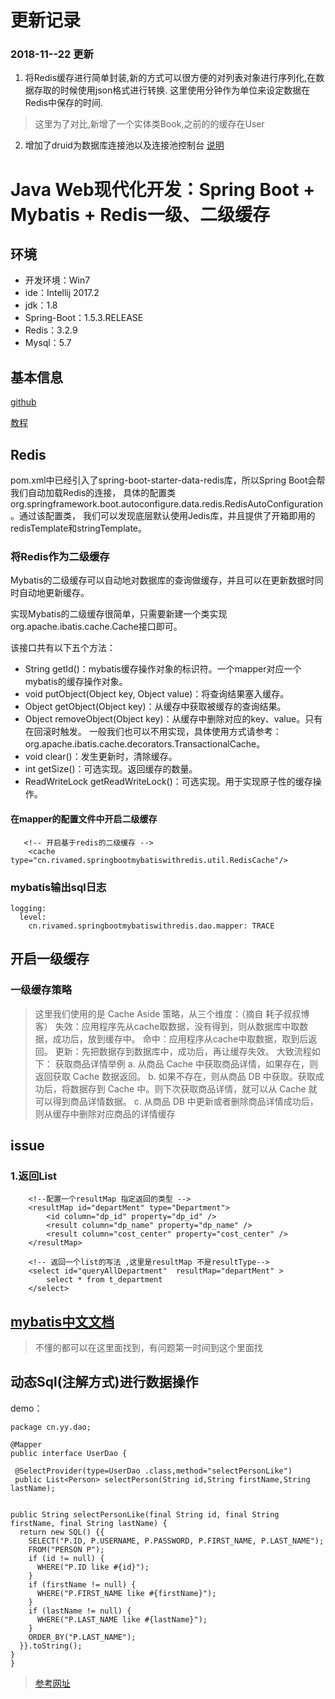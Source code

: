 # 更新记录

### 2018-11--22 更新
1. 将Redis缓存进行简单封装,新的方式可以很方便的对列表对象进行序列化,在数据存取的时候使用json格式进行转换.
这里使用分钟作为单位来设定数据在Redis中保存的时间.     
 > 这里为了对比,新增了一个实体类Book,之前的的缓存在User            
2. 增加了druid为数据库连接池以及连接池控制台 [说明](tutorial/Druid.md)    
# Java Web现代化开发：Spring Boot + Mybatis + Redis一级、二级缓存
## 环境
+ 开发环境：Win7
+ ide：Intellij 2017.2
+ jdk：1.8
+ Spring-Boot：1.5.3.RELEASE
+ Redis：3.2.9
+ Mysql：5.7
## 基本信息
[github](https://github.com/Lovelcp/spring-boot-mybatis-with-redis/tree/master)  

[教程](https://juejin.im/post/592c08292f301e006c60cae2)


## Redis
pom.xml中已经引入了spring-boot-starter-data-redis库，所以Spring Boot会帮我们自动加载Redis的连接，
具体的配置类org.springframework.boot.autoconfigure.data.redis.RedisAutoConfiguration。通过该配置类，
我们可以发现底层默认使用Jedis库，并且提供了开箱即用的redisTemplate和stringTemplate。

### 将Redis作为二级缓存
Mybatis的二级缓存可以自动地对数据库的查询做缓存，并且可以在更新数据时同时自动地更新缓存。

实现Mybatis的二级缓存很简单，只需要新建一个类实现org.apache.ibatis.cache.Cache接口即可。

该接口共有以下五个方法：

+ String getId()：mybatis缓存操作对象的标识符。一个mapper对应一个mybatis的缓存操作对象。
+ void putObject(Object key, Object value)：将查询结果塞入缓存。
+ Object getObject(Object key)：从缓存中获取被缓存的查询结果。
+ Object removeObject(Object key)：从缓存中删除对应的key、value。只有在回滚时触发。
一般我们也可以不用实现，具体使用方式请参考：org.apache.ibatis.cache.decorators.TransactionalCache。
+ void clear()：发生更新时，清除缓存。
+ int getSize()：可选实现。返回缓存的数量。
+ ReadWriteLock getReadWriteLock()：可选实现。用于实现原子性的缓存操作。

#### 在mapper的配置文件中开启二级缓存
````
   <!-- 开启基于redis的二级缓存 -->
    <cache type="cn.rivamed.springbootmybatiswithredis.util.RedisCache"/>
````
### mybatis输出sql日志
````
logging:
  level:
    cn.rivamed.springbootmybatiswithredis.dao.mapper: TRACE
````
## 开启一级缓存
### 一级缓存策略
> 这里我们使用的是 Cache Aside 策略，从三个维度：（摘自 耗子叔叔博客）
  失效：应用程序先从cache取数据，没有得到，则从数据库中取数据，成功后，放到缓存中。
  命中：应用程序从cache中取数据，取到后返回。
  更新：先把数据存到数据库中，成功后，再让缓存失效。
  大致流程如下：
  获取商品详情举例
  a. 从商品 Cache 中获取商品详情，如果存在，则返回获取 Cache 数据返回。
  b. 如果不存在，则从商品 DB 中获取。获取成功后，将数据存到 Cache 中。则下次获取商品详情，就可以从 Cache 就可以得到商品详情数据。
  c. 从商品 DB 中更新或者删除商品详情成功后，则从缓存中删除对应商品的详情缓存
## issue
### 1.返回List
````
    <!--配置一个resultMap 指定返回的类型 -->
    <resultMap id="departMent" type="Department">
        <id column="dp_id" property="dp_id" />
        <result column="dp_name" property="dp_name" />
        <result column="cost_center" property="cost_center" />
    </resultMap>

    <!-- 返回一个list的写法 ,这里是resultMap 不是resultType-->
    <select id="queryAllDepartment"  resultMap="departMent" >
        select * from t_department
    </select>
````      

## [mybatis中文文档](http://www.mybatis.org/mybatis-3/zh/sqlmap-xml.html#select)
> 不懂的都可以在这里面找到，有问题第一时间到这个里面找
## 动态Sql(注解方式)进行数据操作
demo：
````
package cn.yy.dao;

@Mapper
public interface UserDao {

 @SelectProvider(type=UserDao .class,method="selectPersonLike")
 public List<Person> selectPerson(String id,String firstName,String lastName);


public String selectPersonLike(final String id, final String firstName, final String lastName) {
  return new SQL() {{
    SELECT("P.ID, P.USERNAME, P.PASSWORD, P.FIRST_NAME, P.LAST_NAME");
    FROM("PERSON P");
    if (id != null) {
      WHERE("P.ID like #{id}");
    }
    if (firstName != null) {
      WHERE("P.FIRST_NAME like #{firstName}");
    }
    if (lastName != null) {
      WHERE("P.LAST_NAME like #{lastName}");
    }
    ORDER_BY("P.LAST_NAME");
  }}.toString();
}
}
````
>[参考网址](https://my.oschina.net/u/3637243/blog/1510618)
